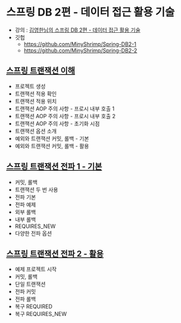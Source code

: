 # 스프링 DB 2편 - 데이터 접근 활용 기술

* 강의 : [김영한님의 스프링 DB 2편 - 데이터 접근 활용 기술](https://www.inflearn.com/course/%EC%8A%A4%ED%94%84%EB%A7%81-db-2/dashboard)
* 깃헙
    * https://github.com/MinyShrimp/Spring-DB2-1
    * https://github.com/MinyShrimp/Spring-DB2-2

## [스프링 트랜잭션 이해](강의/8강)

* 프로젝트 생성
* 트랜잭션 적용 확인
* 트랜잭션 적용 위치
* 트랜잭션 AOP 주의 사항 - 프로시 내부 호출 1
* 트랜잭션 AOP 주의 사항 - 프로시 내부 호출 2
* 트랜잭션 AOP 주의 사항 - 초기화 시점
* 트랜잭션 옵션 소개
* 예외와 트랜잭션 커밋, 롤백 - 기본
* 예외와 트랜잭션 커밋, 롤백 - 활용

## [스프링 트랜잭션 전파 1 - 기본](강의/9강)

* 커밋, 롤백
* 트랜잭션 두 번 사용
* 전파 기본
* 전파 예제
* 외부 롤백
* 내부 롤백
* REQUIRES_NEW
* 다양한 전파 옵션

## [스프링 트랜잭션 전파 2 - 활용](강의/10강)

* 예제 프로젝트 시작
* 커밋, 롤백
* 단일 트랜잭션
* 전파 커밋
* 전파 롤백
* 복구 REQUIRED
* 복구 REQUIRES_NEW